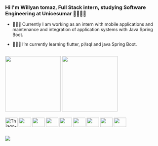 ### Hi I'm Willyan tomaz, Full Stack intern, studying Software Engineering at Unicesumar 👨🏻‍💻👋

- 👨🏻‍💻 Currently I am working as an intern with mobile applications and maintenance and integration of application systems with Java Spring Boot.
- 👨🏻‍🎓 I’m currently learning flutter, pl/sql and java Spring Boot.

  ##
<div> 
 <img height="180em" src="https://github-readme-stats.vercel.app/api?username=willyantomaz&show_icons=true&theme=gotham&include_all_commits=true&count_private=true"/>
<img height="180em" src="https://github-readme-stats.vercel.app/api/top-langs/?username=willyantomaz&layout=compact&theme=gotham"/>
  
</div>
 
<div style="display: inline_block"><br>
<img align="center" alt="Thiago-Java" height="30" width="40" src='https://cdn.jsdelivr.net/gh/devicons/devicon/icons/java/java-original.svg'>
<img align="center" alt="" height="30" width="40" src='https://cdn.jsdelivr.net/gh/devicons/devicon/icons/dart/dart-original.svg'>
<img align="center" alt="" height="30" width="40" src='https://cdn.jsdelivr.net/gh/devicons/devicon/icons/mongodb/mongodb-original.svg'>
<img align="center" alt="" height="30" width="40" src='https://cdn.jsdelivr.net/gh/devicons/devicon/icons/mysql/mysql-original.svg'>
<img align="center" alt="" height="30" width="40" src='https://cdn.jsdelivr.net/gh/devicons/devicon/icons/git/git-original.svg'>
<img align="center" alt="" height="30" width="40" src='https://cdn.jsdelivr.net/gh/devicons/devicon/icons/github/github-original.svg'>
<img align="center" alt="" height="30" width="40" src='https://cdn.jsdelivr.net/gh/devicons/devicon/icons/gitlab/gitlab-original.svg'>
<img align="center" alt="" height="30" width="40" src='https://cdn.jsdelivr.net/gh/devicons/devicon/icons/flutter/flutter-original.svg'>
<img align="center" alt="" height="30" width="40" src='https://cdn.jsdelivr.net/gh/devicons/devicon/icons/spring/spring-original.svg'>
</div>
 
##
 
  <a href="linkedin.com/in/willyantomaz/" target="_blank"><img src="https://img.shields.io/badge/-LinkedIn-%230077B5?style=for-the-badge&logo=linkedin&logoColor=white" target="_blank"></a> 

